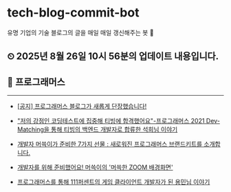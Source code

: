 # tech-blog-commit-bot
유명 기업의 기술 블로그의 글을 매일 매일 갱신해주는 봇 🤖
## ⏲ 2025년 8월 26일 10시 56분의 업데이트 내용입니다.
## 🎃 프로그래머스

---
- [[공지] 프로그래머스 블로그가 새롭게 단장했습니다!](https://prgms.tistory.com/232)

- ["저의 강점인 코딩테스트에 집중해 티빙에 합격했어요"-프로그래머스 2021 Dev-Matching을 통해 티빙의 백엔드 개발자로 합류한 석희님 이야기](https://prgms.tistory.com/176)

- [개발자 머쓱이가 준비한 7가지 선물 : 새로워진 프로그래머스 브랜드키트를 소개합니다.](https://prgms.tistory.com/65)

- [개발자를 위해 준비했어요! 머쓱이의 '머쓱한 ZOOM 배경화면'](https://prgms.tistory.com/100)

- [프로그래머스를 통해 111퍼센트의 게임 클라이언트 개발자가 된 용민님 이야기](https://prgms.tistory.com/79)

